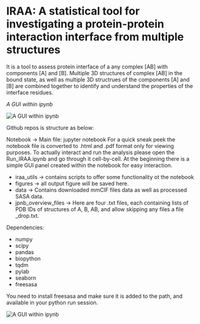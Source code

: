# IRAA: A statistical tool for investigating a protein-protein interaction interface from multiple structures

It is a tool to assess protein interface of a any complex [AB] with components [A] and [B].
Multiple 3D structures of complex [AB] in the bound state, as well as multiple 3D structrues of the components [A] and [B] are combined together to identify and understand the properties of the interface residues.

*A GUI within ipynb*

![A GUI within ipynb](https://github.com/kastritislab/IRAA/blob/main/screen_shot_v2.gif)

Github repos is structure as below:

Notebook -> Main file: jupyter notebook 
For a quick sneak peek the notebook file is converted to .html and .pdf format only for viewing purposes. To actually interact and run the analysis please open the Run_IRAA.ipynb and go through it cell-by-cell. At the beginning there is a simple GUI panel created within the notebook for easy interaction.

* iraa_utils -> contains scripts to offer some functionality ot the notebook
* figures -> all output figure will be saved here.
* data -> Contains downloaded mmCIF files data as well as processed SASA data. 
* jpnb_overview_files -> Here are four .txt files, each containing lists of PDB IDs of structures of A, B, AB, and allow skipping any files a file \_drop.txt. 

Dependencies:
- numpy
- scipy
- pandas
- biopython
- tqdm
- pylab
- seaborn
- freesasa

You need to install freesasa and make sure it is added to the path, and available in your python run session.

![A GUI within ipynb](https://github.com/kastritislab/IRAA/blob/main/Screenshot_IRAA_GUI_within_notebook.png)

